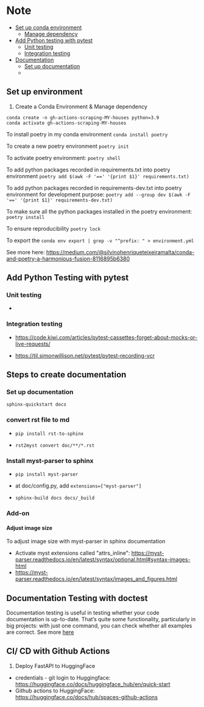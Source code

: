 # Note

- [Set up conda environment](#set-up-environment)
  - [Manage dependency](#manage-dependency)
- [Add Python testing with pytest](#add-python-testing-with-pytest)
  - [Unit testing](#unit-testing)
  - [Integration testing](#integration-testing)
- [Documentation](#steps-to-create-documentation)
  - [Set up documentation](#set-up-documentation)
  - 

## Set up environment

1. Create a Conda Environment & Manage dependency

```
conda create -n gh-actions-scraping-MY-houses python=3.9
conda activate gh-actions-scraping-MY-houses
```

To install poetry in my conda environment
`conda install poetry`

To create a new poetry environment
`poetry init`

To activate poetry environment:
`poetry shell`

To add python packages recorded in requirements.txt into poetry environment
`poetry add $(awk -F '==' '{print $1}' requirements.txt)`

To add python packages recorded in requirements-dev.txt into poetry environment for development purpose:
`poetry add --group dev $(awk -F '==' '{print $1}' requirements-dev.txt)`

To make sure all the python packages installed in the poetry environment:
`poetry install`

To ensure reproducibility
`poetry lock`

To export the 
`conda env export | grep -v "^prefix: " > environment.yml`

See more here: https://medium.com/@silvinohenriqueteixeiramalta/conda-and-poetry-a-harmonious-fusion-8116895b6380

## Add Python Testing with pytest

### Unit testing
- 

### Integration testing
- https://code.kiwi.com/articles/pytest-cassettes-forget-about-mocks-or-live-requests/

- https://til.simonwillison.net/pytest/pytest-recording-vcr


## Steps to create documentation
### Set up documentation
`sphinx-quickstart docs`

### convert rst file to md
- `pip install rst-to-sphinx`

- `rst2myst convert doc/**/*.rst`

### Install myst-parser to sphinx
- `pip install myst-parser`
- at doc/config.py, add `extensions=["myst-parser"]`

- `sphinx-build docs docs/_build`


### Add-on
#### Adjust image size
To adjust image size with myst-parser in sphinx documentation
- Activate myst extensions called "attrs_inline": https://myst-parser.readthedocs.io/en/latest/syntax/optional.html#syntax-images-html
- https://myst-parser.readthedocs.io/en/latest/syntax/images_and_figures.html


## Documentation Testing with doctest

Documentation testing is useful in testing whether your code documentation is up-to-date. That’s quite some functionality, particularly in big projects: with just one command, you can check whether all examples are correct. See more [here](https://towardsdatascience.com/python-documentation-testing-with-doctest-the-easy-way-c024556313ca)

## CI/ CD with Github Actions
1. Deploy FastAPI to HuggingFace
- credentials - git login to Huggingface: https://huggingface.co/docs/huggingface_hub/en/quick-start
- Github actions to HuggingFace: https://huggingface.co/docs/hub/spaces-github-actions